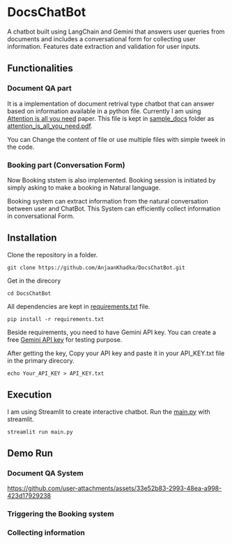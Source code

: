 # DocsChatBot

A chatbot built using LangChain and Gemini that answers user queries from documents and includes a conversational form for collecting user information. Features date extraction and validation for user inputs.

## Functionalities

### Document QA part

It is a implementation of document retrival type chatbot that can answer based on information available in a python file. Currently I am using [Attention is all you need](https://arxiv.org/pdf/1706.03762) paper. This file is kept in [sample_docs](https://github.com/AnjaanKhadka/DocsChatBot/blob/main/sample_docs/) folder as [attention_is_all_you_need.pdf](https://github.com/AnjaanKhadka/DocsChatBot/blob/main/sample_docs/attention_is_all_you_need.pdf).

You can Change the content of file or use multiple files with simple tweek in the code.

### Booking part (Conversation Form)

Now Booking ststem is also implemented. Booking session is initiated by simply asking to make a booking in Natural language.

Booking system can extract information from the natural conversation between user and ChatBot. This System can efficiently collect information in conversational Form.

## Installation

Clone the repository in a folder.

    git clone https://github.com/AnjaanKhadka/DocsChatBot.git

Get in the direcory

    cd DocsChatBot

All dependencies are kept in [requirements.txt](https://github.com/AnjaanKhadka/DocsChatBot/blob/main/requirements.txt) file.

    pip install -r requirements.txt

Beside requirements, you need to have Gemini API key. You can create a free [Gemini API key](https://aistudio.google.com/app/apikey) for testing purpose.

After getting the key, Copy your API key and paste it in your API_KEY.txt file in the primary direcory.

    echo Your_API_KEY > API_KEY.txt

## Execution

I am using Streamlit to create interactive chatbot. Run the [main.py](https://github.com/AnjaanKhadka/DocsChatBot/blob/main/main.py) with streamlit.

    streamlit run main.py

## Demo Run

### Document QA System

https://github.com/user-attachments/assets/33e52b83-2993-48ea-a998-423d17929238

### Triggering the Booking system



### Collecting information


